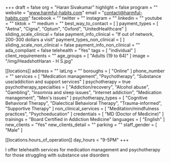 +++
draft = false
org = "Haran Sivakumar"
highlight = false
program = ""
website = "www.harmful-habits.com"
email = "contact@harmful-habits.com"
facebook = ""
twitter = ""
instagram = ""
linkedin = ""
youtube = ""
tiktok = ""
medium = ""
best_way_to_contact = [ ]
payment_types = [ "Aetna", "Cigna", "Optum", "Oxford", "UnitedHealthcare" ]
sliding_scale_clinical = false
payment_info_clinical = "If out of network, 200-300 dollars a visit"
payment_types_non_clinical = [ ]
sliding_scale_non_clinical = false
payment_info_non_clinical = ""
ada_compliant = false
telehealth = "Yes"
tags = [ "individual" ]
client_requirements = ""
age_groups = [ "Adults (19 to 64)" ]
image = "/img/HeadshotHaran - H S.jpg"

[[locations]]
address = ""
latLng = ""
boroughs = [ "Online" ]
phone_number = ""
services = [
  "Medication management",
  "Psychotherapy",
  "Substance use/addiction and support services"
]
psychotherapy = true
psychotherapy_specialties = [
  "Addiction/recovery",
  "Alcohol abuse",
  "Gambling",
  "Insomnia and sleep issues",
  "Internet addiction",
  "Medication management",
  "Men's issues"
]
psychotherapy_types = [
  "Cognitive Behavioral Therapy",
  "Dialectical Behavioral Therapy",
  "Trauma-informed",
  "Supportive Therapy"
]
non_clinical_services = [ "Meditation/mindfulness practices", "Psychoeducation" ]
credentials = [ "MD (Doctor of Medicine)" ]
trainings = "Board Certified in Addiction Medicine"
languages = [ "English" ]
new_clients = "Yes"
new_clients_detail = ""
parking = ""
staff_gender = [ "Male" ]

  [[locations.hours_of_operation]]
  day_hours = "9-5PM"
+++


I offer telehealth services for medication management and psychotherapy for those struggling with substance use disorders
